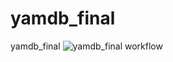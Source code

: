 # yamdb_final
yamdb_final
![yamdb_final workflow](https://github.com/earlinn/yamdb_final/actions/workflows/yamdb_workflow.yml/badge.svg)
